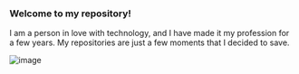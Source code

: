 ### Welcome to my repository! 

I am a person in love with technology, and I have made it my profession for a few years.
My repositories are just a few moments that I decided to save.

![image](https://user-images.githubusercontent.com/29407031/146090582-1dad3d2e-1059-43b3-9442-bd053f74c210.png)

